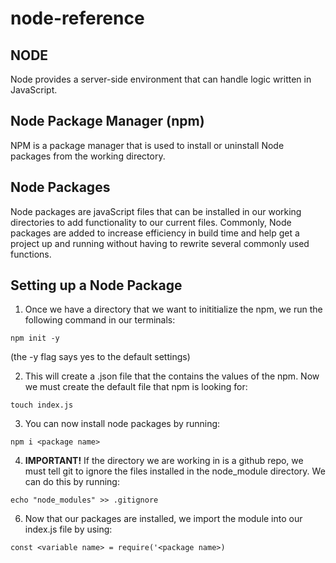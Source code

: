 # node-reference

## NODE
Node provides a server-side environment that can handle logic written in JavaScript.

## Node Package Manager (npm)
NPM is a package manager that is used to install or uninstall Node packages from the working directory. 

## Node Packages
Node packages are javaScript files that can be installed in our working directories to add functionality to our current files. Commonly, Node packages are added to increase efficiency in build time and help get a project up and running without having to rewrite several commonly used functions. 

###

## Setting up a Node Package
1. Once we have a directory that we want to inititialize the npm, we run the following command in our terminals:

`npm init -y`

(the -y flag says yes to the default settings)

2. This will create a .json file that the contains the values of the npm. Now we must create the default file that npm is looking for:

`touch index.js`

3. You can now install node packages by running:

`npm i <package name>` 

4. **IMPORTANT!** If the directory we are working in is a github repo, we must tell git to ignore the files installed in the node_module directory. We can do this by running:

`echo "node_modules" >> .gitignore`

6. Now that our packages are installed, we import the module into our index.js file by using:

`const <variable name> = require('<package name>)`